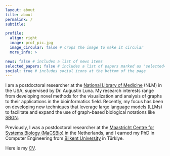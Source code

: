 ```yaml
---
layout: about
title: about
permalink: /
subtitle:

profile:
  align: right
  image: prof_pic.jpg
  image_circular: false # crops the image to make it circular
  more_info: >

news: false # includes a list of news items
selected_papers: false # includes a list of papers marked as "selected={true}"
social: true # includes social icons at the bottom of the page
---
```


I am a postdoctoral researcher at the [National Library of Medicine](https://www.ncbi.nlm.nih.gov/research/) (NLM) in the USA, supervised by Dr. Augustin Luna. My research interests range from developing novel methods for the visualization and analysis of graphs to their applications in the bioinformatics field. Recently, my focus has been on developing new techniques that leverage large language models (LLMs) to facilitate and expand the use of graph-based biological notations like [SBGN](https://sbgn.github.io/).

Previously, I was a postdoctoral researcher at the [Maastricht Centre for Systems Biology (MaCSBio)](https://www.maastrichtuniversity.nl/research/maastricht-centre-systems-biology) in the Netherlands, and I earned my PhD in Computer Engineering from [Bilkent University](https://w3.cs.bilkent.edu.tr/) in Türkiye. 

Here is my <a href="assets/pdf/Hasan_Balci_CV_Jan12_2025.pdf" target="_blank">CV</a>.
